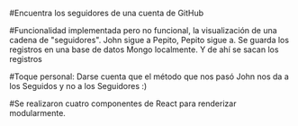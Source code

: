 #Encuentra los seguidores de una cuenta de GitHub


#Funcionalidad implementada pero no funcional, la visualización de una cadena de "seguidores". John sigue a Pepito, Pepito sigue a. Se guarda los registros en una base de datos Mongo localmente. Y de ahí se sacan los registros

#Toque personal: Darse cuenta que el método que nos pasó John nos da a los Seguidos y no a los Seguidores :)

#Se realizaron cuatro componentes de React para renderizar modularmente.
